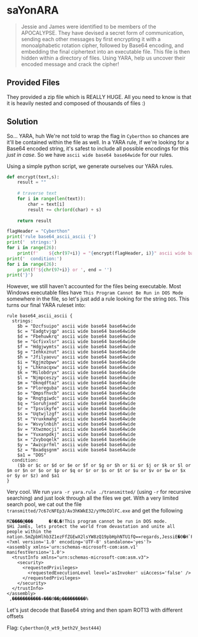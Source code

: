 # saYonARA
> Jessie and James were identified to be members of the APOCALYPSE.
> They have devised a secret form of communication, sending each other messages by first encrypting it with a monoalphabetic rotation cipher, followed by Base64 encoding, and embedding the final ciphertext into an executable file.
> This file is then hidden within a directory of files. Using YARA, help us uncover their encoded message and crack the cipher!
## Provided Files
They provided a zip file which is REALLY HUGE. All you need to know is that it is heavily nested and composed of thousands of files :)
## Solution
So... YARA, huh
We're not told to wrap the flag in `Cyberthon` so chances are it'll be contained within the file as well.
In a YARA rule, if we're looking for a Base64 encoded string, it's safest to include all possible encodings for this _just in case_.
So we have `ascii wide base64 base64wide` for our rules.

Using a simple python script, we generate ourselves our YARA rules.
```py
def encrypt(text,s):
    result = ""
 
    # traverse text
    for i in range(len(text)):
        char = text[i]
        result += chr(ord(char) + s)
 
    return result

flagHeader = "Cyberthon"
print('rule base64_ascii_ascii {')
print('  strings:')
for i in range(26):
    print(f'    ${chr(97+i)} = "{encrypt(flagHeader, i)}" ascii wide base64 base64wide')
print('  condition:')
for i in range(26):
    print(f'${chr(97+i)} or ', end = '')
print('}')
```
However, we still haven't accounted for the files being executable. Most Windows executable files have `This Program Cannot Be Run in DOS Mode` somewhere in the file, so let's just add a rule looking for the string `DOS`.
This turns our final YARA ruleset into:
```
rule base64_ascii_ascii {
  strings:
    $b = "Dzcfsuipo" ascii wide base64 base64wide
    $c = "Eadgtvjqp" ascii wide base64 base64wide
    $d = "Fbehuwkrq" ascii wide base64 base64wide
    $e = "Gcfivxlsr" ascii wide base64 base64wide
    $f = "Hdgjwymts" ascii wide base64 base64wide
    $g = "Iehkxznut" ascii wide base64 base64wide
    $h = "Jfilyaovu" ascii wide base64 base64wide
    $i = "Kgjmzbpwv" ascii wide base64 base64wide
    $j = "Lhknacqxw" ascii wide base64 base64wide
    $k = "Milobdryx" ascii wide base64 base64wide
    $l = "Njmpceszy" ascii wide base64 base64wide
    $m = "Oknqdftaz" ascii wide base64 base64wide
    $n = "Ploreguba" ascii wide base64 base64wide
    $o = "Qmpsfhvcb" ascii wide base64 base64wide
    $p = "Rnqtgiwdc" ascii wide base64 base64wide
    $q = "Soruhjxed" ascii wide base64 base64wide
    $r = "Tpsvikyfe" ascii wide base64 base64wide
    $s = "Uqtwjlzgf" ascii wide base64 base64wide
    $t = "Vruxkmahg" ascii wide base64 base64wide
    $u = "Wsvylnbih" ascii wide base64 base64wide
    $v = "Xtwzmocji" ascii wide base64 base64wide
    $w = "Yuxanpdkj" ascii wide base64 base64wide
    $x = "Zvyboqelk" ascii wide base64 base64wide
    $y = "Awzcprfml" ascii wide base64 base64wide
    $z = "Bxadqsgnm" ascii wide base64 base64wide
    $a1 = "DOS"
  condition:
    ($b or $c or $d or $e or $f or $g or $h or $i or $j or $k or $l or $m or $n or $o or $p or $q or $r or $s or $t or $u or $v or $w or $x or $y or $z) and $a1
}
```
Very cool. We run `yara -r yara.rule ./transmitted/` (using `-r` for recursive searching) and just look through all the files we get.
With a very limited search pool, we cat out the file `transmitted/7c67cNFEp3/Av3hKWkE32/yYMoIOlFC.exe` and get the following
```
MZ����@���      �!�L�!This program cannot be run in DOS mode.
$Hi JamEs, lets protect the world from devastation and unite all people within the nation.SmZpbHlhb3Z1ezFfZGEwX2lsYW8zQ19pbHphNTU1fQ==regards,JessiE�0�H`P}<?xml version='1.0' encoding='UTF-8' standalone='yes'?>
<assembly xmlns='urn:schemas-microsoft-com:asm.v1' manifestVersion='1.0'>
  <trustInfo xmlns="urn:schemas-microsoft-com:asm.v3">
    <security>
      <requestedPrivileges>
        <requestedExecutionLevel level='asInvoker' uiAccess='false' />
      </requestedPrivileges>
    </security>
  </trustInfo>
</assembly>
 ,�����������ء���Ȣ��p���������%
```
Let's just decode that Base64 string and then spam ROT13 with different offsets

Flag: `Cyberthon{0_wt9_beth2V_best444}`
